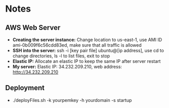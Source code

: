 # Notes

## AWS Web Server
- **Creating the server instance:** Change location to us-east-1, use AMI ID ami-0b009f6c56cdd83ed, make sure that all traffic is allowed
- **SSH into the server:** ssh -i [key pair file] ubuntu@[ip address], use cd to change directories, ls -l to list files, exit to stop
- **Elastic IP:** Allocate an elastic IP to keep the same IP after server restart
- **My server:** Elastic IP: 34.232.209.210, web address: http://34.232.209.210

## Deployment
- ./deployFiles.sh -k yourpemkey -h yourdomain -s startup
